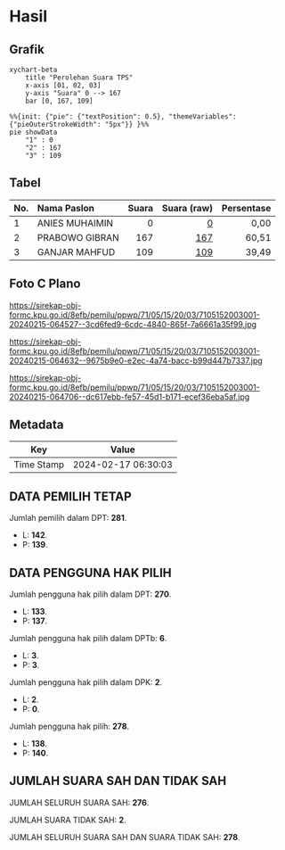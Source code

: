 # Hasil

## Grafik

```mermaid
xychart-beta
    title "Perolehan Suara TPS"
    x-axis [01, 02, 03]
    y-axis "Suara" 0 --> 167
    bar [0, 167, 109]
```

```mermaid
%%{init: {"pie": {"textPosition": 0.5}, "themeVariables": {"pieOuterStrokeWidth": "5px"}} }%%
pie showData
    "1" : 0
    "2" : 167
    "3" : 109
```

## Tabel

| No. | Nama Paslon    | Suara | Suara (raw) | Persentase |
|:--- |:-------------- | -----:| -----------:| ----------:|
| 1   | ANIES MUHAIMIN | 0     | [0][p-1]    | 0,00       |
| 2   | PRABOWO GIBRAN | 167   | [167][p-2]  | 60,51      |
| 3   | GANJAR MAHFUD  | 109   | [109][p-3]  | 39,49      |


[p-1]: https://github.com/gigit-pemilu/pemilu-2024-71-sulawesi-utara/blob/main/pilpres/hitung-suara/sub/71-sulawesi-utara/sub/05-minahasa-selatan/sub/15-kumelembuai/sub/2003-kumelembuai-atas/sub/001-tps/sub/paslon-1.txt
[p-2]: https://github.com/gigit-pemilu/pemilu-2024-71-sulawesi-utara/blob/main/pilpres/hitung-suara/sub/71-sulawesi-utara/sub/05-minahasa-selatan/sub/15-kumelembuai/sub/2003-kumelembuai-atas/sub/001-tps/sub/paslon-2.txt
[p-3]: https://github.com/gigit-pemilu/pemilu-2024-71-sulawesi-utara/blob/main/pilpres/hitung-suara/sub/71-sulawesi-utara/sub/05-minahasa-selatan/sub/15-kumelembuai/sub/2003-kumelembuai-atas/sub/001-tps/sub/paslon-3.txt

## Foto C Plano

https://sirekap-obj-formc.kpu.go.id/8efb/pemilu/ppwp/71/05/15/20/03/7105152003001-20240215-064527--3cd6fed9-6cdc-4840-865f-7a6661a35f99.jpg

https://sirekap-obj-formc.kpu.go.id/8efb/pemilu/ppwp/71/05/15/20/03/7105152003001-20240215-064632--9675b9e0-e2ec-4a74-bacc-b99d447b7337.jpg

https://sirekap-obj-formc.kpu.go.id/8efb/pemilu/ppwp/71/05/15/20/03/7105152003001-20240215-064706--dc617ebb-fe57-45d1-b171-ecef36eba5af.jpg


## Metadata

| Key        | Value               |
| ---------- | ------------------- |
| Time Stamp | 2024-02-17 06:30:03 |


## DATA PEMILIH TETAP

Jumlah pemilih dalam DPT: **281**.
 * L: **142**.
 * P: **139**.

## DATA PENGGUNA HAK PILIH

Jumlah pengguna hak pilih dalam DPT: **270**.
 * L: **133**.
 * P: **137**.

Jumlah pengguna hak pilih dalam DPTb: **6**.
 * L: **3**.
 * P: **3**.

Jumlah pengguna hak pilih dalam DPK: **2**.
 * L: **2**.
 * P: **0**.

Jumlah pengguna hak pilih: **278**.
 * L: **138**.
 * P: **140**.

## JUMLAH SUARA SAH DAN TIDAK SAH

JUMLAH SELURUH SUARA SAH: **276**.

JUMLAH SUARA TIDAK SAH: **2**.

JUMLAH SELURUH SUARA SAH DAN SUARA TIDAK SAH: **278**.


